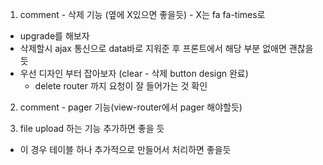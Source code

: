 1. comment - 삭제 기능 (옆에 X있으면 좋을듯) - X는 fa fa-times로 
  - upgrade를 해보자
  - 삭제할시 ajax 통신으로 data바로 지워준 후 프론트에서 해당 부분 없애면 괜찮을 듯
  - 우선 디자인 부터 잡아보자 (clear - 삭제 button design 완료)
	- delete router 까지 요청이 잘 들어가는 것 확인
2. comment - pager 기능(view-router에서 pager 해야할듯)

3. file upload 하는 기능 추가하면 좋을 듯 
  - 이 경우 테이블 하나 추가적으로 만들어서 처리하면 좋을듯
